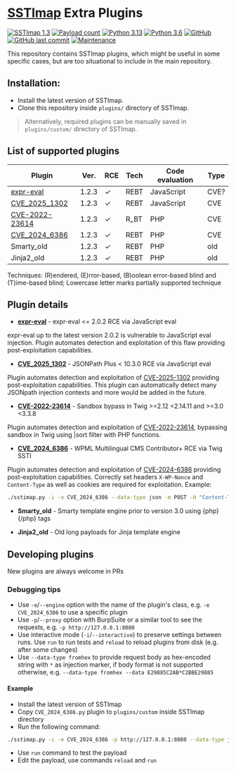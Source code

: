 [SSTImap](https://github.com/vladko312/sstimap) Extra Plugins
======
[![SSTImap 1.3](https://img.shields.io/badge/SSTImap-1.3-green.svg?logo=github)](https://github.com/vladko312/sstimap)
[![Payload count](https://img.shields.io/badge/Plugins-6-green.svg?logo=github)](https://github.com/vladko312/extras)
[![Python 3.13](https://img.shields.io/badge/python-3.13-blue.svg?logo=python)](https://www.python.org/downloads/release/python-3130/)
[![Python 3.6](https://img.shields.io/badge/python-3.6+-yellow.svg?logo=python)](https://www.python.org/downloads/release/python-360/)
[![GitHub](https://img.shields.io/github/license/vladko312/extras?color=green&logo=gnu)](https://www.gnu.org/licenses/gpl-3.0.txt)
[![GitHub last commit](https://img.shields.io/github/last-commit/vladko312/extras?color=green&logo=github)](https://github.com/vladko312/extras/commits/)
[![Maintenance](https://img.shields.io/maintenance/yes/2025?logo=github)](https://github.com/vladko312/extras)

This repository contains SSTImap plugins, which might be useful in some specific cases, but are too situational to include in the main repository.

## Installation:
- Install the latest version of SSTImap.
- Clone this repository inside `plugins/` directory of SSTImap.
> Alternatively, required plugins can be manually saved in `plugins/custom/` directory of SSTImap.

## List of supported plugins
| Plugin                                                                             | Ver.  | RCE | Tech | Code evaluation | Type |
|------------------------------------------------------------------------------------|-------|-----|------|-----------------|------|
| [expr-eval](https://huntr.com/bounties/1-npm-expr-eval)                            | 1.2.3 | ✓   | REBT | JavaScript      | CVE? |
| [CVE_2025_1302](https://gist.github.com/nickcopi/11ba3cb4fdee6f89e02e6afae8db6456) | 1.2.3 | ✓   | REBT | JavaScript      | CVE  |
| [CVE-2022-23614](https://nvd.nist.gov/vuln/detail/CVE-2022-23614)                  | 1.2.3 | ✓   | R_BT | PHP             | CVE  |
| [CVE_2024_6386](https://sec.stealthcopter.com/wpml-rce-via-twig-ssti/)             | 1.2.3 | ✓   | REBT | PHP             | CVE  |
| Smarty_old                                                                         | 1.2.3 | ✓   | REBT | PHP             | old  |
| Jinja2_old                                                                         | 1.2.3 | ✓   | REBT | PHP             | old  |

Techniques: (R)endered, (E)rror-based, (B)oolean error-based blind and (T)ime-based blind; Lowercase letter marks partially supported technique

## Plugin details
- **[expr-eval](https://huntr.com/bounties/1-npm-expr-eval)** - expr-eval <= 2.0.2 RCE via JavaScript eval

expr-eval up to the latest version 2.0.2 is vulnerable to JavaScript eval injection. Plugin automates detection and exploitation of this flaw providing post-exploitation capabilities.
 
- **[CVE_2025_1302](https://gist.github.com/nickcopi/11ba3cb4fdee6f89e02e6afae8db6456)** - JSONPath Plus < 10.3.0 RCE via JavaScript eval

Plugin automates detection and exploitation of [CVE-2025-1302](https://nvd.nist.gov/vuln/detail/CVE-2025-1302) providing post-exploitation capabilities. This plugin can automatically detect many JSONpath injection contexts and more would be added in the future.
 
- **[CVE-2022-23614](https://nvd.nist.gov/vuln/detail/CVE-2022-23614)** - Sandbox bypass in Twig >=2.12 <2.14.11 and >=3.0 <3.3.8

Plugin automates detection and exploitation of [CVE-2022-23614](https://nvd.nist.gov/vuln/detail/CVE-2022-23614), bypassing sandbox in Twig using |sort filter with PHP functions.
 
- **[CVE_2024_6386](https://sec.stealthcopter.com/wpml-rce-via-twig-ssti/)** - WPML Multilingual CMS Contributor+ RCE via Twig SSTI

Plugin automates detection and exploitation of [CVE-2024-6386](https://nvd.nist.gov/vuln/detail/CVE-2024-6386) providing post-exploitation capabilities. Correctly set headers `X-WP-Nonce` and `Content-Type` as well as cookies are required for exploitation. Example:
```bash
./sstimap.py -i -e CVE_2024_6386 --data-type json -m POST -H "Content-Type: application/json" -H "X-WP-Nonce: ..." -H "Cookie: ..." -d '{"id":...,"content":"*"}' -u "http://localhost/index.php?rest_route=%2Fwp%2Fv2%2Fpages%2F..."
```
 
- **Smarty_old** - Smarty template engine prior to version 3.0 using {php}{/php} tags
 
- **Jinja2_old** - Old long payloads for Jinja template engine

## Developing plugins
New plugins are always welcome in PRs

### Debugging tips
- Use `-e`/`--engine` option with the name of the plugin's class, e.g. `-e CVE_2024_6386` to use a specific plugin
- Use `-p`/`--proxy` option with BurpSuite or a similar tool to see the requests, e.g. `-p http://127.0.0.1:8080`
- Use interactive mode (`-i`/`--interactive`) to preserve settings between runs. Use `run` to run tests and `reload` to reload plugins from disk (e.g. after some changes)
- Use `--data-type fromhex` to provide request body as hex-encoded string with `*` as injection marker, if body format is not supported otherwise, e.g. `--data-type fromhex --data E29885C2AB*C2BBE29885`

#### Example
- Install the latest version of SSTImap
- Copy `CVE_2024_6386.py` plugin to `plugins/custom` inside SSTImap directory
- Run the following command:
```bash
./sstimap.py -i -e CVE_2024_6386 -p http://127.0.0.1:8080 --data-type json -m POST -H "Content-Type: application/json" -H "X-WP-Nonce: ..." -H "Cookie: ..." -d '{"id":...,"content":"*"}' -u "http://localhost/index.php?rest_route=%2Fwp%2Fv2%2Fpages%2F..."
```
- Use `run` command to test the payload
- Edit the payload, use commands `reload` and `run`
